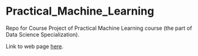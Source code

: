# Practical_Machine_Learning
Repo for Course Project of Practical Machine Learning course (the part of Data Science Specialization).

Link to web page [here](https://famargar.github.io/Practical-machine-learning/).
